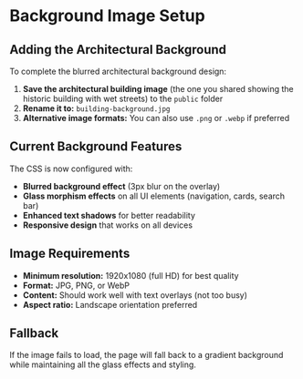 # Background Image Setup

## Adding the Architectural Background

To complete the blurred architectural background design:

1. **Save the architectural building image** (the one you shared showing the historic building with wet streets) to the `public` folder
2. **Rename it to:** `building-background.jpg`
3. **Alternative image formats:** You can also use `.png` or `.webp` if preferred

## Current Background Features

The CSS is now configured with:
- **Blurred background effect** (3px blur on the overlay)
- **Glass morphism effects** on all UI elements (navigation, cards, search bar)
- **Enhanced text shadows** for better readability
- **Responsive design** that works on all devices

## Image Requirements

- **Minimum resolution:** 1920x1080 (full HD) for best quality
- **Format:** JPG, PNG, or WebP
- **Content:** Should work well with text overlays (not too busy)
- **Aspect ratio:** Landscape orientation preferred

## Fallback

If the image fails to load, the page will fall back to a gradient background while maintaining all the glass effects and styling.
